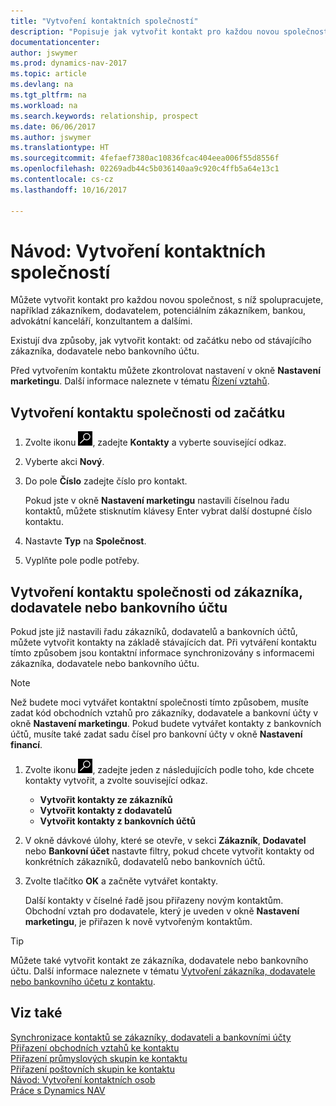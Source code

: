```yaml
---
title: "Vytvoření kontaktních společností"
description: "Popisuje jak vytvořit kontakt pro každou novou společnost nebo potenciální společnost, s níž spolupracujete nebo s níž máte vztah."
documentationcenter: 
author: jswymer
ms.prod: dynamics-nav-2017
ms.topic: article
ms.devlang: na
ms.tgt_pltfrm: na
ms.workload: na
ms.search.keywords: relationship, prospect
ms.date: 06/06/2017
ms.author: jswymer
ms.translationtype: HT
ms.sourcegitcommit: 4fefaef7380ac10836fcac404eea006f55d8556f
ms.openlocfilehash: 02269adb44c5b036140aa9c920c4ffb5a64e13c1
ms.contentlocale: cs-cz
ms.lasthandoff: 10/16/2017

---
```

# <a name="how-to-create-contact-companies"></a>Návod: Vytvoření kontaktních společností
Můžete vytvořit kontakt pro každou novou společnost, s níž spolupracujete, například zákazníkem, dodavatelem, potenciálním zákazníkem, bankou, advokátní kanceláří, konzultantem a dalšími.

Existují dva způsoby, jak vytvořit kontakt: od začátku nebo od stávajícího zákazníka, dodavatele nebo bankovního účtu.

Před vytvořením kontaktu můžete zkontrolovat nastavení v okně **Nastavení marketingu**. Další informace naleznete v tématu [Řízení vztahů](marketing-setup-marketing.md).

## <a name="create-a-company-contact-from-scratch"></a>Vytvoření kontaktu společnosti od začátku
1. Zvolte ikonu ![Vyhledat stránku nebo sestavu](media/ui-search/search_small.png "Ikona Vyhledat stránku nebo sestavu"), zadejte **Kontakty** a vyberte související odkaz.
2. Vyberte akci **Nový**.
3. Do pole **Číslo** zadejte číslo pro kontakt.

    Pokud jste v okně **Nastavení marketingu** nastavili číselnou řadu kontaktů, můžete stisknutím klávesy Enter vybrat další dostupné číslo kontaktu.  
4. Nastavte **Typ** na **Společnost**.
5. Vyplňte pole podle potřeby.

## <a name="to-create-a-company-contact-from-a-customer-vendor-or-bank-account"></a>Vytvoření kontaktu společnosti od zákazníka, dodavatele nebo bankovního účtu
Pokud jste již nastavili řadu zákazníků, dodavatelů a bankovních účtů, můžete vytvořit kontakty na základě stávajících dat. Při vytváření kontaktu tímto způsobem jsou kontaktní informace synchronizovány s informacemi zákazníka, dodavatele nebo bankovního účtu.

> [!NOTE]  
>   Než budete moci vytvářet kontaktní společnosti tímto způsobem, musíte zadat kód obchodních vztahů pro zákazníky, dodavatele a bankovní účty v okně **Nastavení marketingu**. Pokud budete vytvářet kontakty z bankovních účtů, musíte také zadat sadu čísel pro bankovní účty v okně **Nastavení financí**.

1. Zvolte ikonu ![Vyhledat stránku nebo sestavu](media/ui-search/search_small.png "Ikona Vyhledat stránku nebo sestavu"), zadejte jeden z následujících podle toho, kde chcete kontakty vytvořit, a zvolte související odkaz.
   * **Vytvořit kontakty ze zákazníků**
   * **Vytvořit kontakty z dodavatelů**
   * **Vytvořit kontakty z bankovních účtů**
2. V okně dávkové úlohy, které se otevře, v sekci **Zákazník**, **Dodavatel** nebo **Bankovní účet** nastavte filtry, pokud chcete vytvořit kontakty od konkrétních zákazníků, dodavatelů nebo bankovních účtů.
3. Zvolte tlačítko **OK** a začněte vytvářet kontakty.

    Další kontakty v číselné řadě jsou přiřazeny novým kontaktům. Obchodní vztah pro dodavatele, který je uveden v okně **Nastavení marketingu**, je přiřazen k nově vytvořeným kontaktům.

> [!TIP]  
>   Můžete také vytvořit kontakt ze zákazníka, dodavatele nebo bankovního účtu. Další informace naleznete v tématu [Vytvoření zákazníka, dodavatele nebo bankovního účetu z kontaktu](marketing-how-create-contacts-new-customers-vendors-bank-accounts.md).

## <a name="see-also"></a>Viz také
[Synchronizace kontaktů se zákazníky, dodavateli a bankovními účty](marketing-synchronize-contacts-customers-vendors-bank-accounts.md)  
[Přiřazení obchodních vztahů ke kontaktu](marketing-business-relations.md#AssignBusRelContact)  
[Přiřazení průmyslových skupin ke kontaktu](marketing-industry-groups.md#AssignIndustryGroupContact)  
[Přiřazení poštovních skupin ke kontaktu](marketing-mailing-groups.md#AssignMailGroupContact)  
[Návod: Vytvoření kontaktních osob](marketing-create-contact-persons.md)  
[Práce s Dynamics NAV](ui-work-product.md)

